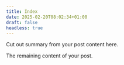 ```yaml
---
title: Index
date: 2025-02-20T08:02:34+01:00
draft: false
headless: true
---
```


Cut out summary from your post content here.

<!--more-->

The remaining content of your post.
